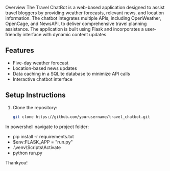 Overview
The Travel ChatBot is a web-based application designed to assist travel bloggers by providing weather forecasts, relevant news, and location information. The chatbot integrates multiple APIs, including OpenWeather, OpenCage, and NewsAPI, to deliver comprehensive travel planning assistance. The application is built using Flask and incorporates a user-friendly interface with dynamic content updates.


## Features
- Five-day weather forecast
- Location-based news updates
- Data caching in a SQLite database to minimize API calls
- Interactive chatbot interface

## Setup Instructions
1. Clone the repository:
   ```sh
   git clone https://github.com/yourusername/travel_chatbot.git

In powershell navigate to project folder:
  - pip install -r requirements.txt    
  - $env:FLASK_APP = "run.py" 
  - .\venv\Scripts\Activate 
  - python run.py 


Thankyou!
